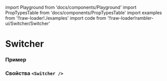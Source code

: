 import Playground from 'docs/components/Playground'
import PropTypesTable from 'docs/components/PropTypesTable'
import examples from '!!raw-loader!./examples'
import code from '!!raw-loader!rambler-ui/Switcher/Switcher'

# Switcher

### Пример
<Playground code={examples} />

### Свойства `<Switcher />`
<PropTypesTable code={code} />
